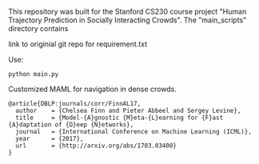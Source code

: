 
This repository was built for the Stanford CS230 course project "Human Trajectory Prediction in Socially Interacting Crowds". The "main_scripts" directory contains


link to originial git repo for requirement.txt


Use:
```
python main.py
```

Customized MAML for navigation in dense crowds. 

```
@article{DBLP:journals/corr/FinnAL17,
  author    = {Chelsea Finn and Pieter Abbeel and Sergey Levine},
  title     = {Model-{A}gnostic {M}eta-{L}earning for {F}ast {A}daptation of {D}eep {N}etworks},
  journal   = {International Conference on Machine Learning (ICML)},
  year      = {2017},
  url       = {http://arxiv.org/abs/1703.03400}
}
```
